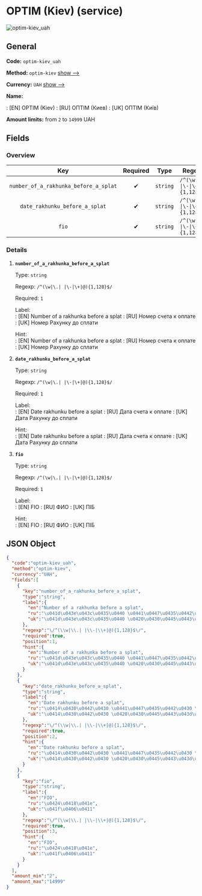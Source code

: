 
# OPTIM (Kiev) (service) 
![optim-kiev_uah](https://static.openfintech.io/payout_methods/optim-kiev_uah/logo.svg?w=400&c=v0.59.26#w24)  

## General 
 
**Code:** `optim-kiev_uah` 
 
**Method:** `optim-kiev` [show -->](/payout-methods/optim-kiev/) 
 
**Currency:** `UAH` [show -->](/currencies/UAH/) 
 
**Name:** 
 
:	[EN] OPTIM (Kiev) 
:	[RU] ОПТІМ (Киев) 
:	[UK] ОПТІМ (Київ) 
 
**Amount limits:** from `2` to `14999` UAH 

## Fields 

### Overview 

|Key|Required|Type|Regexp| 
|:---:|:---:|:---:|:---:| 
|`number_of_a_rakhunka_before_a_splat`|✔|`string`|`/^(\w\|\.\| \|\-\|\+\|@){1,128}$/`| 
|`date_rakhunku_before_a_splat`|✔|`string`|`/^(\w\|\.\| \|\-\|\+\|@){1,128}$/`| 
|`fio`|✔|`string`|`/^(\w\|\.\| \|\-\|\+\|@){1,128}$/`| 
 

### Details 
 
1. **`number_of_a_rakhunka_before_a_splat`** 
 
	Type: `string` 
 
	Regexp: `/^(\w|\.| |\-|\+|@){1,128}$/` 
 
	Required: `1` 
 
	Label:  
	: [EN] Number of a rakhunka before a splat 
	: [RU] Номер счета к оплате 
	: [UK] Номер Рахунку до сплати 
 
	Hint:  
	: [EN] Number of a rakhunka before a splat 
	: [RU] Номер счета к оплате 
	: [UK] Номер Рахунку до сплати 
 
2. **`date_rakhunku_before_a_splat`** 
 
	Type: `string` 
 
	Regexp: `/^(\w|\.| |\-|\+|@){1,128}$/` 
 
	Required: `1` 
 
	Label:  
	: [EN] Date rakhunku before a splat 
	: [RU] Дата счета к оплате 
	: [UK] Дата Рахунку до сплати 
 
	Hint:  
	: [EN] Date rakhunku before a splat 
	: [RU] Дата счета к оплате 
	: [UK] Дата Рахунку до сплати 
 
3. **`fio`** 
 
	Type: `string` 
 
	Regexp: `/^(\w|\.| |\-|\+|@){1,128}$/` 
 
	Required: `1` 
 
	Label:  
	: [EN] FIO 
	: [RU] ФИО 
	: [UK] ПІБ 
 
	Hint:  
	: [EN] FIO 
	: [RU] ФИО 
	: [UK] ПІБ 
 

## JSON Object 

```json
{
  "code":"optim-kiev_uah",
  "method":"optim-kiev",
  "currency":"UAH",
  "fields":[
    {
      "key":"number_of_a_rakhunka_before_a_splat",
      "type":"string",
      "label":{
        "en":"Number of a rakhunka before a splat",
        "ru":"\u041d\u043e\u043c\u0435\u0440 \u0441\u0447\u0435\u0442\u0430 \u043a \u043e\u043f\u043b\u0430\u0442\u0435",
        "uk":"\u041d\u043e\u043c\u0435\u0440 \u0420\u0430\u0445\u0443\u043d\u043a\u0443 \u0434\u043e \u0441\u043f\u043b\u0430\u0442\u0438"
      },
      "regexp":"\/^(\\w|\\.| |\\-|\\+|@){1,128}$\/",
      "required":true,
      "position":1,
      "hint":{
        "en":"Number of a rakhunka before a splat",
        "ru":"\u041d\u043e\u043c\u0435\u0440 \u0441\u0447\u0435\u0442\u0430 \u043a \u043e\u043f\u043b\u0430\u0442\u0435",
        "uk":"\u041d\u043e\u043c\u0435\u0440 \u0420\u0430\u0445\u0443\u043d\u043a\u0443 \u0434\u043e \u0441\u043f\u043b\u0430\u0442\u0438"
      }
    },
    {
      "key":"date_rakhunku_before_a_splat",
      "type":"string",
      "label":{
        "en":"Date rakhunku before a splat",
        "ru":"\u0414\u0430\u0442\u0430 \u0441\u0447\u0435\u0442\u0430 \u043a \u043e\u043f\u043b\u0430\u0442\u0435",
        "uk":"\u0414\u0430\u0442\u0430 \u0420\u0430\u0445\u0443\u043d\u043a\u0443 \u0434\u043e \u0441\u043f\u043b\u0430\u0442\u0438"
      },
      "regexp":"\/^(\\w|\\.| |\\-|\\+|@){1,128}$\/",
      "required":true,
      "position":2,
      "hint":{
        "en":"Date rakhunku before a splat",
        "ru":"\u0414\u0430\u0442\u0430 \u0441\u0447\u0435\u0442\u0430 \u043a \u043e\u043f\u043b\u0430\u0442\u0435",
        "uk":"\u0414\u0430\u0442\u0430 \u0420\u0430\u0445\u0443\u043d\u043a\u0443 \u0434\u043e \u0441\u043f\u043b\u0430\u0442\u0438"
      }
    },
    {
      "key":"fio",
      "type":"string",
      "label":{
        "en":"FIO",
        "ru":"\u0424\u0418\u041e",
        "uk":"\u041f\u0406\u0411"
      },
      "regexp":"\/^(\\w|\\.| |\\-|\\+|@){1,128}$\/",
      "required":true,
      "position":3,
      "hint":{
        "en":"FIO",
        "ru":"\u0424\u0418\u041e",
        "uk":"\u041f\u0406\u0411"
      }
    }
  ],
  "amount_min":"2",
  "amount_max":"14999"
}
```  
